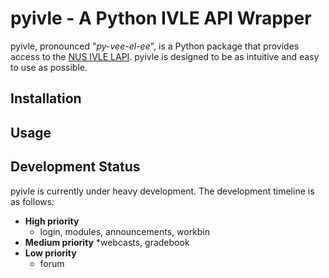 # pyivle - A Python IVLE API Wrapper

pyivle, pronounced "*py-vee-el-ee*", is a Python package that provides access to the [NUS IVLE LAPI](https://wiki.nus.edu.sg/display/ivlelapi/IVLE+LAPI+Overview). pyivle is designed to be as intuitive and easy to use as possible.

## Installation

## Usage

## Development Status

pyivle is currently under heavy development. The development timeline is as follows:

* **High priority**
    * login, modules, announcements, workbin
* **Medium priority**
    *webcasts, gradebook
* **Low priority**
    * forum
